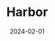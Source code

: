 ---  
layout: startup_page  
title: "Harbor"  
id: "harbor.co"  
permalink: "/harborharbor.co02012024/"  
website: "https://harbor.co/"  
funding_round: "Seed"  
funding_amount: "$3.7M"  
investors: "Trust Ventures, Morrison Seger, Capital Factory, Tim and Demi-Leigh Tebow, John and Madison Isner, Thomas and Lauren Morstead, Sam and Sara Sodine Parr"  
about: "Harbor develops innovative baby monitoring technology focusing on reliable local and remote access, high-quality video streaming, robust data privacy, and a smart alerting system. They also offer a revolutionary Remote Night Nanny service, providing professional infant care expertise at a fraction of the cost of traditional services, along with additional telehealth options."  
markets: "Healthtech, Baby Monitoring, Telehealth, Retail Health and Personal Care Products"  
hq: "Dallas, Texas, United States"  
founded_year: ""  
linkedin: "https://www.linkedin.com/company/harborsleep"  
twitter: ""  
instagram: ""  
facebook: ""  
crunchbase: ""  
pitchbook: ""  

date_display: "01-Feb-2024"  
date: "2024-02-01"

# SEO Optimization  
meta_title: "Harbor - Seed Funding ($3.7M)"  
meta_description: "Harbor, Harbor develops innovative baby monitoring technology focusing on reliable local and remote access, high-quality video streaming, robust data privacy,..."  
meta_keywords: "Harbor, Healthtech, Baby Monitoring, Telehealth, Retail Health and Personal Care Products, Seed funding"  
canonical_url: "https://startup.projectstartups.com/harborharbor.co02012024/"  
---